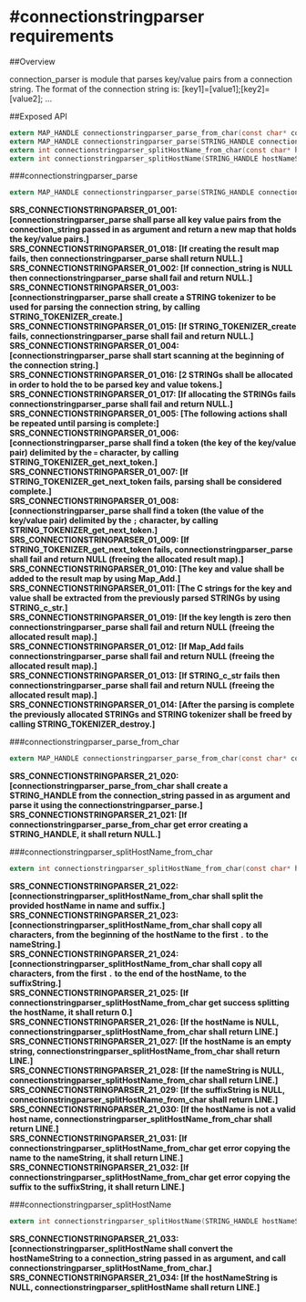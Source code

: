 #connectionstringparser requirements
====================================

##Overview

connection_parser is module that parses key/value pairs from a connection string.
The format of the connection string is:
[key1]=[value1];[key2]=[value2]; ...

##Exposed API

```c
extern MAP_HANDLE connectionstringparser_parse_from_char(const char* connection_string);
extern MAP_HANDLE connectionstringparser_parse(STRING_HANDLE connection_string);
extern int connectionstringparser_splitHostName_from_char(const char* hostName, STRING_HANDLE nameString, STRING_HANDLE suffixString);
extern int connectionstringparser_splitHostName(STRING_HANDLE hostNameString, STRING_HANDLE nameString, STRING_HANDLE suffixString);
```

###connectionstringparser_parse

```c
extern MAP_HANDLE connectionstringparser_parse(STRING_HANDLE connection_string);
```

**SRS_CONNECTIONSTRINGPARSER_01_001: [**connectionstringparser_parse shall parse all key value pairs from the connection_string passed in as argument and return a new map that holds the key/value pairs.**]**  
**SRS_CONNECTIONSTRINGPARSER_01_018: [**If creating the result map fails, then connectionstringparser_parse shall return NULL.**]**   
**SRS_CONNECTIONSTRINGPARSER_01_002: [**If connection_string is NULL then connectionstringparser_parse shall fail and return NULL.**]**   
**SRS_CONNECTIONSTRINGPARSER_01_003: [**connectionstringparser_parse shall create a STRING tokenizer to be used for parsing the connection string, by calling STRING_TOKENIZER_create.**]**  
**SRS_CONNECTIONSTRINGPARSER_01_015: [**If STRING_TOKENIZER_create fails, connectionstringparser_parse shall fail and return NULL.**]**   
**SRS_CONNECTIONSTRINGPARSER_01_004: [**connectionstringparser_parse shall start scanning at the beginning of the connection string.**]**   
**SRS_CONNECTIONSTRINGPARSER_01_016: [**2 STRINGs shall be allocated in order to hold the to be parsed key and value tokens.**]**  
**SRS_CONNECTIONSTRINGPARSER_01_017: [**If allocating the STRINGs fails connectionstringparser_parse shall fail and return NULL.**]**   
**SRS_CONNECTIONSTRINGPARSER_01_005: [**The following actions shall be repeated until parsing is complete:**]**   
**SRS_CONNECTIONSTRINGPARSER_01_006: [**connectionstringparser_parse shall find a token (the key of the key/value pair) delimited by the `=` character, by calling STRING_TOKENIZER_get_next_token.**]**  
**SRS_CONNECTIONSTRINGPARSER_01_007: [**If STRING_TOKENIZER_get_next_token fails, parsing shall be considered complete.**]**  
**SRS_CONNECTIONSTRINGPARSER_01_008: [**connectionstringparser_parse shall find a token (the value of the key/value pair) delimited by the `;` character, by calling STRING_TOKENIZER_get_next_token.**]**    
**SRS_CONNECTIONSTRINGPARSER_01_009: [**If STRING_TOKENIZER_get_next_token fails, connectionstringparser_parse shall fail and return NULL (freeing the allocated result map).**]**  
**SRS_CONNECTIONSTRINGPARSER_01_010: [**The key and value shall be added to the result map by using Map_Add.**]**  
**SRS_CONNECTIONSTRINGPARSER_01_011: [**The C strings for the key and value shall be extracted from the previously parsed STRINGs by using STRING_c_str.**]**  
**SRS_CONNECTIONSTRINGPARSER_01_019: [**If the key length is zero then connectionstringparser_parse shall fail and return NULL (freeing the allocated result map).**]**   
**SRS_CONNECTIONSTRINGPARSER_01_012: [**If Map_Add fails connectionstringparser_parse shall fail and return NULL (freeing the allocated result map).**]**  
**SRS_CONNECTIONSTRINGPARSER_01_013: [**If STRING_c_str fails then connectionstringparser_parse shall fail and return NULL (freeing the allocated result map).**]**  
**SRS_CONNECTIONSTRINGPARSER_01_014: [**After the parsing is complete the previously allocated STRINGs and STRING tokenizer shall be freed by calling STRING_TOKENIZER_destroy.**]**  


###connectionstringparser_parse_from_char

```c
extern MAP_HANDLE connectionstringparser_parse_from_char(const char* connection_string);
```

**SRS_CONNECTIONSTRINGPARSER_21_020: [**connectionstringparser_parse_from_char shall create a STRING_HANDLE from the connection_string passed in as argument and parse it using the connectionstringparser_parse.**]**  
**SRS_CONNECTIONSTRINGPARSER_21_021: [**If connectionstringparser_parse_from_char get error creating a STRING_HANDLE, it shall return NULL.**]**  


###connectionstringparser_splitHostName_from_char

```c
extern int connectionstringparser_splitHostName_from_char(const char* hostName, STRING_HANDLE nameString, STRING_HANDLE suffixString);
```

**SRS_CONNECTIONSTRINGPARSER_21_022: [**connectionstringparser_splitHostName_from_char shall split the provided hostName in name and suffix.**]**  
**SRS_CONNECTIONSTRINGPARSER_21_023: [**connectionstringparser_splitHostName_from_char shall copy all characters, from the beginning of the hostName to the first `.` to the nameString.**]**  
**SRS_CONNECTIONSTRINGPARSER_21_024: [**connectionstringparser_splitHostName_from_char shall copy all characters, from the first `.` to the end of the hostName, to the suffixString.**]**  
**SRS_CONNECTIONSTRINGPARSER_21_025: [**If connectionstringparser_splitHostName_from_char get success splitting the hostName, it shall return 0.**]**  
**SRS_CONNECTIONSTRINGPARSER_21_026: [**If the hostName is NULL, connectionstringparser_splitHostName_from_char shall return __LINE__.**]**  
**SRS_CONNECTIONSTRINGPARSER_21_027: [**If the hostName is an empty string, connectionstringparser_splitHostName_from_char shall return __LINE__.**]**  
**SRS_CONNECTIONSTRINGPARSER_21_028: [**If the nameString is NULL, connectionstringparser_splitHostName_from_char shall return __LINE__.**]**  
**SRS_CONNECTIONSTRINGPARSER_21_029: [**If the suffixString is NULL, connectionstringparser_splitHostName_from_char shall return __LINE__.**]**  
**SRS_CONNECTIONSTRINGPARSER_21_030: [**If the hostName is not a valid host name, connectionstringparser_splitHostName_from_char shall return __LINE__.**]**  
**SRS_CONNECTIONSTRINGPARSER_21_031: [**If connectionstringparser_splitHostName_from_char get error copying the name to the nameString, it shall return __LINE__.**]**  
**SRS_CONNECTIONSTRINGPARSER_21_032: [**If connectionstringparser_splitHostName_from_char get error copying the suffix to the suffixString, it shall return __LINE__.**]**  


###connectionstringparser_splitHostName

```c
extern int connectionstringparser_splitHostName(STRING_HANDLE hostNameString, STRING_HANDLE nameString, STRING_HANDLE suffixString);
```

**SRS_CONNECTIONSTRINGPARSER_21_033: [**connectionstringparser_splitHostName shall convert the hostNameString to a connection_string passed in as argument, and call connectionstringparser_splitHostName_from_char.**]**  
**SRS_CONNECTIONSTRINGPARSER_21_034: [**If the hostNameString is NULL, connectionstringparser_splitHostName shall return __LINE__.**]**  
